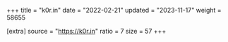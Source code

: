 +++
title = "k0r.in"
date = "2022-02-21"
updated = "2023-11-17"
weight = 58655

[extra]
source = "https://k0r.in"
ratio = 7
size = 57
+++
